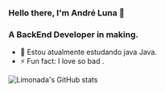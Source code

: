 ### Hello there, I'm André Luna 👋
### A BackEnd Developer in making.

- 🌱 Estou atualmente estudando java Java.
- ⚡ Fun fact: I love so bad .

![Limonada's GitHub stats](https://github-readme-stats.vercel.app/api?username=iLimonada&show_icons=true&theme=radical)
